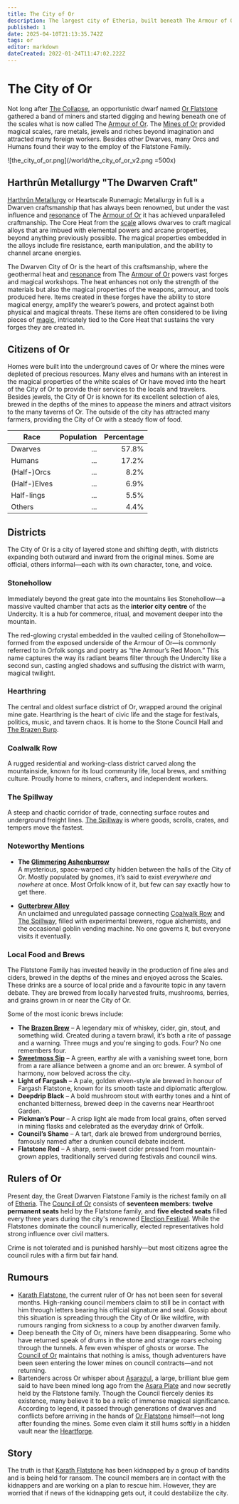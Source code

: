 ```yaml
---
title: The City of Or
description: The largest city of Etheria, built beneath The Armour of Or.
published: 1
date: 2025-04-10T21:13:35.742Z
tags: or
editor: markdown
dateCreated: 2022-01-24T11:47:02.222Z
---
```


# The City of Or
Not long after [The Collapse](/structure/chronological/event/the-collapse.md), an opportunistic dwarf named [Or Flatstone](/location/settlement/city/city-of-or/local/or-flatstone.md) gathered a band of miners and started digging and hewing beneath one of the scales what is now called The [Armour of Or](/location/scale/armour-of-or.md). The [Mines of Or](/location/settlement/city/city-of-or/mines-of-or.md) provided magical scales, rare metals, jewels and riches beyond imagination and attracted many foreign workers. Besides other Dwarves, many Orcs and Humans found their way to the employ of the Flatstone Family.

![the_city_of_or.png](/world/the_city_of_or_v2.png =500x)

## Harthrûn Metallurgy "The Dwarven Craft"
[Harthrûn Metallurgy](/profession/harthrûn-metallurgy.md) or Heartscale Runemagic Metallurgy in full is a Dwarven craftsmanship that has always been renowned, but under the vast influence and [resonance](/structure/mechanic/resonance.md) of The [Armour of Or](/location/scale/armour-of-or.md) it has achieved unparalleled craftmanship. The Core Heat from the [scale](/location/scale.md) allows dwarves to craft magical alloys that are imbued with elemental powers and arcane properties, beyond anything previously possible. The magical properties embedded in the alloys include fire resistance, earth manipulation, and the ability to channel arcane energies.

The Dwarven City of Or is the heart of this craftsmanship, where the geothermal heat and [resonance](/structure/mechanic/resonance.md) from The [Armour of Or](/location/scale/armour-of-or.md) powers vast forges and magical workshops. The heat enhances not only the strength of the materials but also the magical properties of the weapons, armour, and tools produced here. Items created in these forges have the ability to store magical energy, amplify the wearer’s powers, and protect against both physical and magical threats. These items are often considered to be living pieces of [magic](/structure/mechanic/magic.md), intricately tied to the Core Heat that sustains the very forges they are created in.

## Citizens of Or
Homes were built into the underground caves of Or where the mines were depleted of precious resources. Many elves and humans with an interest in the magical properties of the white scales of Or have moved into the heart of the City of Or to provide their services to the locals and travelers. Besides jewels, the City of Or is known for its excellent selection of ales, brewed in the depths of the mines to appease the miners and attract visitors to the many taverns of Or. The outside of the city has attracted many farmers, providing the City of Or with a steady flow of food.

| Race         | Population | Percentage |
|--------------|-----------:|-----------:|
| Dwarves      | ...        | 57.8%      |
| Humans       | ...        | 17.2%      |
| (Half-)Orcs  | ...        | 8.2%       |
| (Half-)Elves | ...        | 6.9%       |
| Half-lings   | ...        | 5.5%       |
| Others       | ...        | 4.4%       |

## Districts

The City of Or is a city of layered stone and shifting depth, with districts expanding both outward and inward from the original mines. Some are official, others informal—each with its own character, tone, and voice.

### Stonehollow
Immediately beyond the great gate into the mountains lies Stonehollow—a massive vaulted chamber that acts as the **interior city centre** of the Undercity. It is a hub for commerce, ritual, and movement deeper into the mountain.

The red-glowing crystal embedded in the vaulted ceiling of Stonehollow—formed from the exposed underside of the Armour of Or—is commonly referred to in Orfolk songs and poetry as “the Armour’s Red Moon.” This name captures the way its radiant beams filter through the Undercity like a second sun, casting angled shadows and suffusing the district with warm, magical twilight.

### Hearthring
The central and oldest surface district of Or, wrapped around the original mine gate. Hearthring is the heart of civic life and the stage for festivals, politics, music, and tavern chaos. It is home to the Stone Council Hall and [The Brazen Burp](/location/settlement/city/city-of-or/shop/the-brazen-burp.md).

### Coalwalk Row
A rugged residential and working-class district carved along the mountainside, known for its loud community life, local brews, and smithing culture. Proudly home to miners, crafters, and independent workers.

### The Spillway
A steep and chaotic corridor of trade, connecting surface routes and underground freight lines. [The Spillway](/location/settlement/city/city-of-or/district/the-spillway.md) is where goods, scrolls, crates, and tempers move the fastest.

### Noteworthy Mentions
- **The [Glimmering Ashenburrow](/location/settlement/city/glimmering-ashenburrow.md)**  
  A mysterious, space-warped city hidden between the halls of the City of Or. Mostly populated by gnomes, it’s said to exist *everywhere and nowhere* at once. Most Orfolk know of it, but few can say exactly how to get there.
  
- **[Gutterbrew Alley](/location/settlement/city/city-of-or/district/gutterbrew-alley.md)**  
  An unclaimed and unregulated passage connecting [Coalwalk Row](/location/settlement/city/city-of-or/district/coalwalk-row.md) and [The Spillway](/location/settlement/city/city-of-or/district/the-spillway.md), filled with experimental brewers, rogue alchemists, and the occasional goblin vending machine. No one governs it, but everyone visits it eventually.

### Local Food and Brews

The Flatstone Family has invested heavily in the production of fine ales and ciders, brewed in the depths of the mines and enjoyed across the Scales. These drinks are a source of local pride and a favourite topic in any tavern debate. They are brewed from locally harvested fruits, mushrooms, berries, and grains grown in or near the City of Or.

Some of the most iconic brews include:

- **The [Brazen Brew](/location/settlement/city/city-of-or/consumable/brazen-brew.md)** – A legendary mix of whiskey, cider, gin, stout, and something wild. Created during a tavern brawl, it’s both a rite of passage and a warning. Three mugs and you're singing to gods. Four? No one remembers four.
- **[Sweetmoss Sip](/location/settlement/city/city-of-or/consumable/sweetmoss-sip.md)** – A green, earthy ale with a vanishing sweet tone, born from a rare alliance between a gnome and an orc brewer. A symbol of harmony, now beloved across the city.
- **Light of Fargash** – A pale, golden elven-style ale brewed in honour of Fargash Flatstone, known for its smooth taste and diplomatic afterglow.
- **Deepdrip Black** – A bold mushroom stout with earthy tones and a hint of enchanted bitterness, brewed deep in the caverns near Hearthroot Garden.
- **Pickman’s Pour** – A crisp light ale made from local grains, often served in mining flasks and celebrated as the everyday drink of Orfolk.
- **Council’s Shame** – A tart, dark ale brewed from underground berries, famously named after a drunken council debate incident.
- **Flatstone Red** – A sharp, semi-sweet cider pressed from mountain-grown apples, traditionally served during festivals and council wins.

## Rulers of Or

Present day, the Great Dwarven Flatstone Family is the richest family on all of [Etheria](/etheria.md). The [Council of Or](/location/settlement/city/city-of-or/council-of-or.md) consists of **seventeen members**: **twelve permanent seats** held by the Flatstone family, and **five elected seats** filled every three years during the city's renowned [Election Festival](/location/settlement/city/city-of-or/election-festival.md). While the Flatstones dominate the council numerically, elected representatives hold strong influence over civil matters. 

Crime is not tolerated and is punished harshly—but most citizens agree the council rules with a firm but fair hand.

## Rumours
- [Karath Flatstone](/location/settlement/city/city-of-or/local/karath-flatstone.md), the current ruler of Or has not been seen for several months. High-ranking council members claim to still be in contact with him through letters bearing his official signature and seal. Gossip about this situation is spreading through the City of Or like wildfire, with rumours ranging from sickness to a coup by another dwarven family.
- Deep beneath the City of Or, miners have been disappearing. Some who have returned speak of drums in the stone and strange roars echoing through the tunnels. A few even whisper of ghosts or worse. The [Council of Or](/location/settlement/city/city-of-or/council-of-or.md) maintains that nothing is amiss, though adventurers have been seen entering the lower mines on council contracts—and not returning.
- Bartenders across Or whisper about [Asarazul](/location/settlement/city/city-of-or/asarazul.md), a large, brilliant blue gem said to have been mined long ago from the [Asara Plate](/location/scale/asara-plate.md) and now secretly held by the Flatstone family. Though the Council fiercely denies its existence, many believe it to be a relic of immense magical significance. According to legend, it passed through generations of dwarves and conflicts before arriving in the hands of [Or Flatstone](/location/settlement/city/city-of-or/local/or-flatstone.md) himself—not long after founding the mines. Some even claim it still hums softly in a hidden vault near the [Heartforge](/location/settlement/city/city-of-or/heartforge.md).

## Story
The truth is that [Karath Flatstone](/location/settlement/city/city-of-or/local/karath-flatstone.md) has been kidnapped by a group of bandits and is being held for ransom. The council members are in contact with the kidnappers and are working on a plan to rescue him. However, they are worried that if news of the kidnapping gets out, it could destabilize the city.
